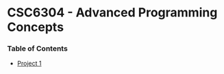 # CSC6304 - Advanced Programming Concepts

### Table of Contents
  - [Project 1](https://github.com/amasse-1/class_work/tree/CSC6304/project%201)
   
